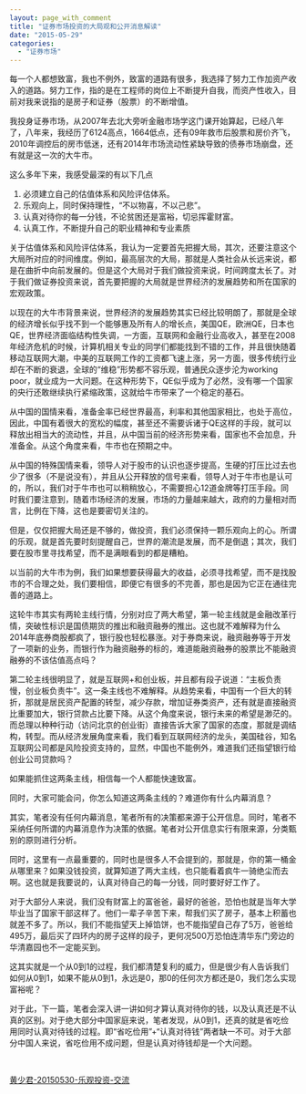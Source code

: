 ```yaml
---
layout: page_with_comment
title: "证券市场投资的大局观和公开消息解读"
date: "2015-05-29"
categories: 
  - "证券市场"
---
```


每一个人都想致富，我也不例外，致富的道路有很多，我选择了努力工作加资产收入的道路。努力工作，指的是在工程师的岗位上不断提升自我，而资产性收入，目前对我来说指的是房子和证券（股票）的不断增值。

我投身证券市场，从2007年去北大旁听金融市场学这门课开始算起，已经八年了，八年来，我经历了6124高点，1664低点，还有09年救市后股票和房价齐飞，2010年调控后的房市低迷，还有2014年市场流动性紧缺导致的债券市场崩盘，还有就是这一次的大牛市。

这么多年下来，我感受最深的有以下几点

1. 必须建立自己的估值体系和风险评估体系。
2. 乐观向上，同时保持理性，“不以物喜，不以己悲”。
3. 认真对待你的每一分钱，不论贫困还是富裕，切忌挥霍财富。
4. 认真工作，不断提升自己的职业精神和专业素质

关于估值体系和风险评估体系，我认为一定要首先把握大局，其次，还要注意这个大局所对应的时间维度。例如，最高层次的大局，那就是人类社会从长远来说，都是在曲折中向前发展的。但是这个大局对于我们做投资来说，时间跨度太长了。对于我们做证券投资来说，首先要把握的大局就是世界经济的发展趋势和所在国家的宏观政策。

以现在的大牛市背景来说，世界经济的发展趋势其实已经比较明朗了，那就是全球的经济增长似乎找不到一个能够惠及所有人的增长点，美国QE，欧洲QE，日本也QE，世界经济面临结构性失调，一方面，互联网和金融行业高收入，甚至在2008年经济危机的时候，计算机相关专业的同学们都能找到不错的工作，并且很快随着移动互联网大潮，中美的互联网工作的工资都飞速上涨，另一方面，很多传统行业却在不断的衰退，全球的“维稳”形势都不容乐观，普通民众逐步沦为working poor，就业成为一大问题。在这种形势下，QE似乎成为了必然，没有哪一个国家的央行还敢继续执行紧缩政策，这就给牛市带来了一个稳定的基石。

从中国的国情来看，准备金率已经世界最高，利率和其他国家相比，也处于高位，因此，中国有着很大的宽松的幅度，甚至还不需要诉诸于QE这样的手段，就可以释放出相当大的流动性，并且，从中国当前的经济形势来看，国家也不会加息，升准备金。从这个角度来看，牛市也在预期之中。

从中国的特殊国情来看，领导人对于股市的认识也逐步提高，生硬的打压比过去也少了很多（不是说没有），并且从公开释放的信号来看，领导人对于牛市也是认可的，所以，我们对于牛市也可以稍稍放心，不需要担心12道金牌等打压手段。同时我们要注意到，随着市场经济的发展，市场的力量越来越大，政府的力量相对而言，比例在下降，这也是要密切关注的。

但是，仅仅把握大局还是不够的，做投资，我们必须保持一颗乐观向上的心。所谓的乐观，就是首先要时刻提醒自己，世界的潮流是发展，而不是倒退；其次，我们要在股市里寻找希望，而不是满眼看到的都是糟粕。

以当前的大牛市为例，我们如果想要获得最大的收益，必须寻找希望，而不是找股市的不合理之处，我们要相信，即便它有很多的不完善，那也是因为它正在通往完善的道路上。

这轮牛市其实有两轮主线行情，分别对应了两大希望，第一轮主线就是金融改革行情，突破性标识是国债期货的推出和融资融券的推出。这也就不难解释为什么2014年底券商股都疯了，银行股也轻松暴涨。对于券商来说，融资融券等于开发了一项新的业务，而银行作为融资融券的标的，难道能融资融券的股票比不能融资融券的不该估值高点吗？

第二轮主线很明显了，就是互联网+和创业板，并且都有段子说道：“主板负责慢，创业板负责牛”。这一条主线也不难解释。从趋势来看，中国有一个巨大的转折，那就是居民资产配置的转型，减少存款，增加证券类资产，还有就是直接融资比重要加大，银行贷款占比要下降。从这个角度来说，银行未来的希望是渺茫的。而总理以种种行动（访问北京的创业街）直接告诉大家了国家的态度，那就是调结构，转型。而从经济发展角度来看，我们看到互联网经济的龙头，美国硅谷，知名互联网公司都是风险投资支持的，显然，中国也不能例外，难道我们还指望银行给创业公司贷款吗？

如果能抓住这两条主线，相信每一个人都能快速致富。

同时，大家可能会问，你怎么知道这两条主线的？难道你有什么内幕消息？

其实，笔者没有任何内幕消息，笔者所有的决策都来源于公开信息。同时，笔者不采纳任何所谓的内幕消息作为决策的依据。笔者对公开信息实行有限来源，分类甄别的原则进行分析。

同时，这里有一点最重要的，同时也是很多人不会提到的，那就是，你的第一桶金从哪里来？如果没钱投资，就算知道了两大主线，也只能看着疯牛一骑绝尘而去啊。这也就是我要说的，认真对待自己的每一分钱，同时要好好工作了。

对于大部分人来说，我们没有财富上的富爸爸，最好的爸爸，恐怕也就是当年大学毕业当了国家干部这样了。他们一辈子辛苦下来，帮我们买了房子，基本上积蓄也就差不多了。所以，我们不能指望天上掉馅饼，也不能指望自己存了5万，爸爸给495万，最后买了四环内的房子这样的段子，更何况500万恐怕连清华东门旁边的华清嘉园也不一定能买到。

这其实就是一个从0到1的过程，我们都清楚复利的威力，但是很少有人告诉我们如何从0到1，如果不能从0到1，永远是0，那0的任何次方都还是0，我们怎么实现富裕呢？

对于此，下一篇，笔者会深入讲一讲如何才算认真对待你的钱，以及认真还是不认真的区别。对于绝大部分中国家庭来说，笔者发现，从0到1，还真的就是省吃俭用同时认真对待钱的过程。即“省吃俭用”+“认真对待钱”两者缺一不可。对于大部分中国人来说，省吃俭用不成问题，但是认真对待钱却是一个大问题。

 

[黄少君-20150530-乐观投资-交流](http://huang.sh/wp-content/uploads/2015/05/黄少君-20150530-乐观投资-交流.pptx)
